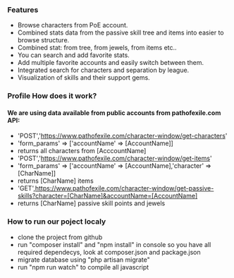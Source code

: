 ### Features

- Browse characters from PoE account.
- Combined stats data from the passive skill tree and items into easier to browse structure.
- Combined stat: from tree, from jewels, from items etc..
- You can search and add favorite stats.
- Add multiple favorite accounts and easily switch between them.
- Integrated search for characters and separation by league.
- Visualization of skills and their support gems.

### Profile How does it work?

#### We are using data available from public accounts from pathofexile.com API:
- 'POST','https://www.pathofexile.com/character-window/get-characters'
- 'form_params' => ['accountName' => [AccountName]]
- returns all characters from [AcccountName]
- 'POST','https://www.pathofexile.com/character-window/get-items'
- 'form_params' => ['accountName' => [AccountName],'character' => [CharName]]
- returns [CharName] items
- 'GET',https://www.pathofexile.com/character-window/get-passive-skills?character=[CharName]&accountName=[AccountName]
- returns [CharName] passive skill points and jewels

### How to run our poject localy
- clone the project from github
- run "composer install" and "npm install" in console so you have all required dependecys, look at composer.json and package.json
- migrate database using "php artisan migrate"
- run "npm run watch" to compile all javascript
